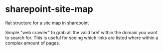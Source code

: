 # sharepoint-site-map
flat structure for a site map in sharepoint

Simple "web crawler" to grab all the valid href within the domain you want to search for. This is useful for seeing which links are listed where within a complex amount of pages. 
